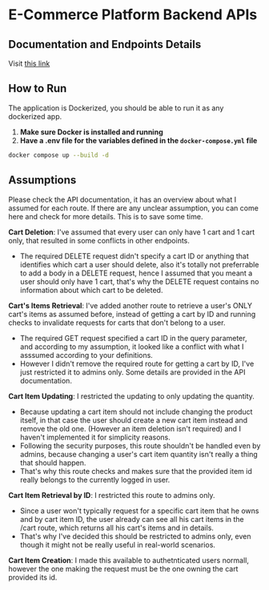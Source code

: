 # E-Commerce Platform Backend APIs

## Documentation and Endpoints Details
Visit [this link](https://documenter.getpostman.com/view/37899717/2sB3BEnAFp#ee5b01fa-59ee-44ac-8cc5-10537f9a0be8)
## How to Run
The application is Dockerized, you should be able to run it as any dockerized app.

1. **Make sure Docker is installed and running**
2. **Have a .env file for the variables defined in the `docker-compose.yml` file**

```sh
docker compose up --build -d
```

## Assumptions
Please check the API documentation, it has an overview about what I assumed for each route. If there are any unclear assumption, you can come here and check for more details. This is to save some time.

**Cart Deletion**: I've assumed that every user can only have 1 cart and 1 cart only, that resulted in some conflicts in other endpoints.
- The required DELETE request didn't specify a cart ID or anything that identifies which cart a user should delete, also it's totally not preferrable to add a body in a DELETE request, hence I assumed that you meant a user should only have 1 cart, that's why the DELETE request contains no information about which cart to be deleted.

**Cart's Items Retrieval**: I've added another route to retrieve a user's ONLY cart's items as assumed before, instead of getting a cart by ID and running checks to invalidate requests for carts that don't belong to a user. 
- The required GET request specified a cart ID in the query parameter, and according to my assumption, it looked like a conflict with what I asssumed according to your definitions.
- However I didn't remove the required route for getting a cart by ID, I've just restricted it to admins only. Some details are provided in the API documentation.

**Cart Item Updating**: I restricted the updating to only updating the quantity.
- Because updating a cart item should not include changing the product itself, in that case the user should create a new cart item instead and remove the old one. (However an item deletion isn't required) and I haven't implemented it for simplicity reasons.
- Following the security purposes, this route shouldn't be handled even by admins, because changing a user's cart item quantity isn't really a thing that should happen.
- That's why this route checks and makes sure that the provided item id really belongs to the currently logged in user.

**Cart Item Retrieval by ID**: I restricted this route to admins only.
- Since a user won't typically request for a specific cart item that he owns and by cart item ID, the user already can see all his cart items in the /cart route, which returns all his cart's items and in details.
- That's why I've decided this should be restricted to admins only, even though it might not be really useful in real-world scenarios.

**Cart Item Creation**: I made this available to authetnticated users normall, however the one making the request must be the one owning the cart provided its id.
